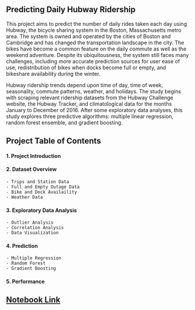 ## Predicting Daily Hubway Ridership

This project aims to predict the number of daily rides taken each day using Hubway, the bicycle sharing system in the Boston, Massachusetts metro area. The system is owned and operated by the cities of Boston and Cambridge and has changed the transportation landscape in the city. The bikes have become a common feature on the daily commute as well as the weekend adventure. Despite its ubiquitousness, the system still faces many challenges, including more accurate prediction sources for user ease of use, redistribution of bikes when docks become full or empty, and bikeshare availability during the winter.

Hubway ridership trends depend upon time of day, time of week, seasonality, commute patterns, weather, and holidays. The study begins with scraping relevant ridership datasets from the Hubway Challenge website, the Hubway Tracker, and climatological data for the months January to December of 2016. After some exploratory data analyses, this study explores three predictive algorithms: multiple linear regression, random forest ensemble, and gradient boosting. 

## Project Table of Contents
#### 1. Project Introduction
#### 2. Dataset Overview
	- Trips and Station Data
	- Full and Empty Outage Data
	- Bike and Dock Availaility
	- Weather Data
#### 3. Exploratory Data Analysis
	- Outlier Analysis
 	- Correlation Analysis
	- Data Visualization
#### 4. Prediction
	- Multiple Regression
	- Random Forest
	- Gradient Boosting
#### 5. Performance

## [Notebook Link](https://github.com/lxu213/hubway-bikeshare-prediction/blob/master/Hubway_Bikeshare_Prediction.ipynb)